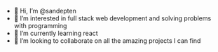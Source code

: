 - 👋 Hi, I’m @sandepten
- 👀 I’m interested in full stack web development and solving problems with programming
- 🌱 I’m currently learning react
- 💞️ I’m looking to collaborate on all the amazing projects I can find
<!---
sandepten/sandepten is a ✨ special ✨ repository because its `README.md` (this file) appears on your GitHub profile.
You can click the Preview link to take a look at your changes.
--->
